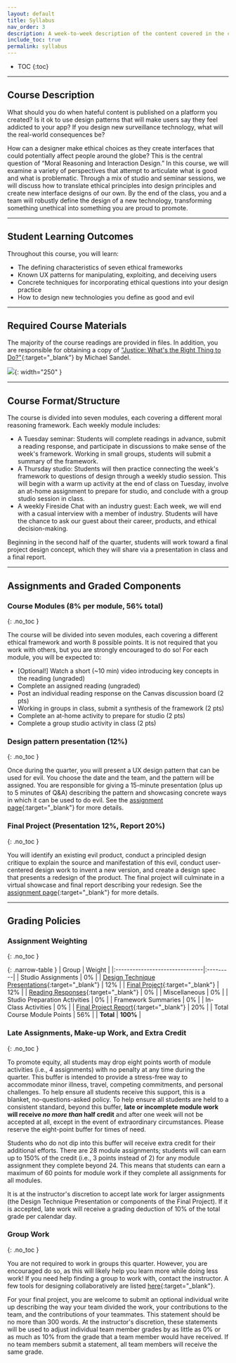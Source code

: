 ```yaml
---
layout: default
title: Syllabus
nav_order: 3
description: A week-to-week description of the content covered in the course.
include_toc: true
permalink: syllabus
---
```


- TOC
{:toc}

---

## Course Description
What should you do when hateful content is published on a platform you created? Is it ok to use design patterns that will make users say they feel addicted to your app? If you design new surveillance technology, what will the real-world consequences be?

How can a designer make ethical choices as they create interfaces that could potentially affect people around the globe? This is the central question of “Moral Reasoning and Interaction Design.” In this course, we will examine a variety of perspectives that attempt to articulate what is good and what is problematic. Through a mix of studio and seminar sessions, we will discuss how to translate ethical principles into design principles and create new interface designs of our own. By the end of the class, you and a team will robustly define the design of a new technology, transforming something unethical into something you are proud to promote.

<hr>

## Student Learning Outcomes
Throughout this course, you will learn:

- The defining characteristics of seven ethical frameworks
- Known UX patterns for manipulating, exploiting, and deceiving users
- Concrete techniques for incorporating ethical questions into your design practice
- How to design new technologies you define as good and evil

<hr>

## Required Course Materials
The majority of the course readings are provided in files. In addition, you are responsible for obtaining a copy of ["Justice: What's the Right Thing to Do?"](https://www.goodreads.com/book/show/6452731-justice){:target="_blank"} by Michael Sandel.

![](../../assets/images/book-cover.jpg){: width="250" }

<hr>

## Course Format/Structure
The course is divided into seven modules, each covering a different moral reasoning framework. Each weekly module includes:

- A Tuesday seminar: Students will complete readings in advance, submit a reading response, and participate in discussions to make sense of the week's framework. Working in small groups, students will submit a summary of the framework.
- A Thursday studio: Students will then practice connecting the week's framework to questions of design through a weekly studio session. This will begin with a warm up activity at the end of class on Tuesday, involve an at-home assignment to prepare for studio, and conclude with a group studio session in class.
- A weekly Fireside Chat with an industry guest: Each week, we will end with a casual interview with a member of industry. Students will have the chance to ask our guest about their career, products, and ethical decision-making.

Beginning in the second half of the quarter, students will work toward a final project design concept, which they will share via a presentation in class and a final report.

<hr>

## Assignments and Graded Components
### Course Modules (8% per module, 56% total)
{: .no_toc }

The course will be divided into seven modules, each covering a different ethical framework and worth 8 possible points. It is not required that you work with others, but you are strongly encouraged to do so! For each module, you will be expected to:
- [Optional!] Watch a short (~10 min) video introducing key concepts in the reading (ungraded)
- Complete an assigned reading (ungraded)
- Post an individual reading response on the Canvas discussion board (2 pts)
- Working in groups in class, submit a synthesis of the framework (2 pts)
- Complete an at-home activity to prepare for studio (2 pts)
- Complete a group studio activity in class (2 pts)
 
### Design pattern presentation (12%)
{: .no_toc }

Once during the quarter, you will present a UX design pattern that can be used for evil. You choose the date and the team, and the pattern will be assigned. You are responsible for giving a 15-minute presentation (plus up to 5 minutes of Q&A) describing the pattern and showcasing concrete ways in which it can be used to do evil. See the [assignment page](design-pattern-presentation){:target="_blank"} for more details.

### Final Project (Presentation 12%, Report 20%)
{: .no_toc }

You will identify an existing evil product, conduct a principled design critique to explain the source and manifestation of this evil, conduct user-centered design work to invent a new version, and create a design spec that presents a redesign of the product. The final project will culminate in a virtual showcase and final report describing your redesign. See the [assignment page](final-project){:target="_blank"} for more details.

<hr>

## Grading Policies

### Assignment Weighting
{: .no_toc }

{: .narrow-table }
| Group                          | Weight   |
|:-------------------------------|:---------|
| Studio Assignments             | 0%       |
| [Design Technique Presentations](design-pattern-presentation){:target="_blank"} | 12%      |
| [Final Project](final-project){:target="_blank"} | 12%      |
| [Reading Responses](reading-responses){:target="_blank"} | 0%       |
| Miscellaneous                  | 0%       |
| Studio Preparation Activities  | 0%       |
| Framework Summaries            | 0%       |
| In-Class Activities            | 0%       |
| [Final Project Report](final-project/#report-rubric){:target="_blank"} | 20%      |
| Total Course Module Points     | 56%      |
| **Total**                      | **100%** |


### Late Assignments, Make-up Work, and Extra Credit 
{: .no_toc }

To promote equity, all students may drop eight points worth of module activities (i.e., 4 assignments) with no penalty at any time during the quarter. This buffer is intended to provide a stress-free way to accommodate minor illness, travel, competing commitments, and personal challenges. To help ensure all students receive this support, this is a blanket, no-questions-asked policy. To help ensure all students are held to a consistent standard, beyond this buffer, **late or incomplete module work will receive *no more than* half credit** and after one week will not be accepted at all, except in the event of extraordinary circumstances. Please reserve the eight-point buffer for times of need.

Students who do not dip into this buffer will receive extra credit for their additional efforts. There are 28 module assignments; students will can earn up to 150% of the credit (i.e., 3 points instead of 2) for any module assignment they complete beyond 24. This means that students can earn a maximum of 60 points for module work if they complete all assignments for all modules.

It is at the instructor's discretion to accept late work for larger assignments (the Design Technique Presentation or components of the Final Project). If it is accepted, late work will receive a grading deduction of 10% of the total grade per calendar day. 

### Group Work 
{: .no_toc }

You are not required to work in groups this quarter. However, you are encouraged do so, as this will likely help you learn more while doing less work! If you need help finding a group to work with, contact the instructor. A few tools for designing collaboratively are listed [here](https://docs.google.com/document/d/1dhuY75JssRxzoYQ4UZfM-99doDvzgDAo67lG746kJvM/edit){:target="_blank"}.

For your final project, you are welcome to submit an optional individual write up describing the way your team divided the work, your contributions to the team, and the contributions of your teammates. This statement should be no more than 300 words. At the instructor's discretion, these statements will be used to adjust individual team member grades by as little as 0% or as much as 10% from the grade that a team member would have received. If no team members submit a statement, all team members will receive the same grade.